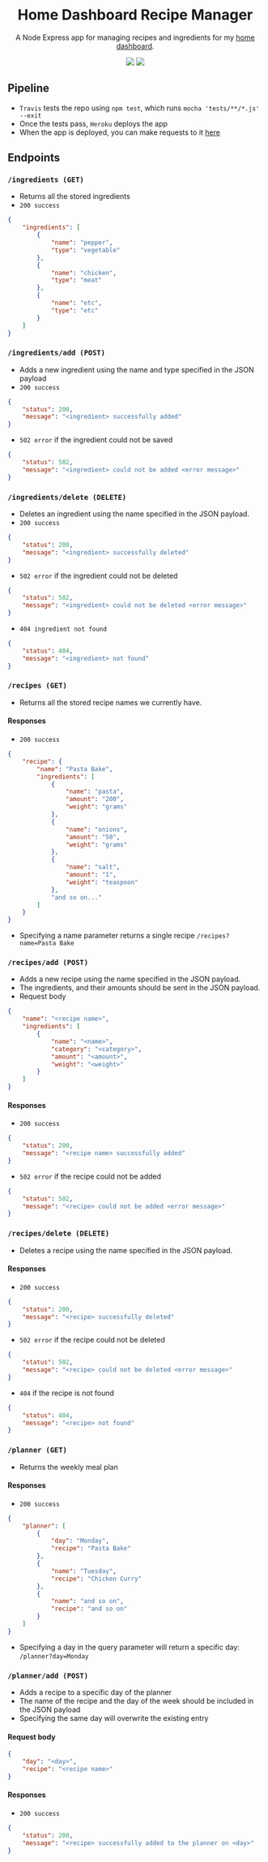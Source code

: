 

<h1 align="center">Home Dashboard Recipe Manager </h1>
<p align="center">
	A Node Express app for managing recipes and ingredients for my <a href="https://github.com/iamtomhewitt/home-dashboard">home dashboard</a>.
</p>
<p align="center">
	<img src="https://travis-ci.org/iamtomhewitt/home-dashboard-recipe-manager.svg"/>
	<img src="https://heroku-badge.herokuapp.com/?app=home-dashboard-recipe-manager&style=round&svg=1"/>
</p>


## Pipeline
* `Travis` tests the repo using `npm test`, which runs `mocha 'tests/**/*.js' --exit`
* Once the tests pass, `Heroku` deploys the app
* When the app is deployed, you can make requests to it [here](https://home-dashboard-recipe-manager.herokuapp.com/)

## Endpoints

### `/ingredients (GET)`
* Returns all the stored ingredients
* `200 success`
```json
{
    "ingredients": [
        {
            "name": "pepper",
            "type": "vegetable"
        },
        {
            "name": "chicken",
            "type": "meat"
        },
        {
            "name": "etc",
            "type": "etc"
        }
    ]
}
```

### `/ingredients/add (POST)`
* Adds a new ingredient using the name and type specified in the JSON payload
* `200 success`
```json
{
    "status": 200,
    "message": "<ingredient> successfully added"
}
```
* `502 error` if the ingredient could not be saved
```json
{
    "status": 502,
    "message": "<ingredient> could not be added <error message>"
}
```

### `/ingredients/delete (DELETE)`
* Deletes an ingredient using the name specified in the JSON payload.
* `200 success`
```json
{
    "status": 200,
    "message": "<ingredient> successfully deleted"
}
```
* `502 error` if the ingredient could not be deleted
```json
{
    "status": 502,
    "message": "<ingredient> could not be deleted <error message>"
}
```
* `404 ingredient not found`
```json
{
    "status": 404,
    "message": "<ingredient> not found"
}
```


### `/recipes (GET)`
* Returns all the stored recipe names we currently have.
#### Responses
* `200 success`
```json
{
    "recipe": {
        "name": "Pasta Bake",
        "ingredients": [
            {
                "name": "pasta",
                "amount": "200",
                "weight": "grams"
            },
            {
                "name": "onions",
                "amount": "50",
                "weight": "grams"
            },
            {
                "name": "salt",
                "amount": "1",
                "weight": "teaspoon"
            },
            "and so on..."
        ]
    }
}
```

* Specifying a name parameter returns a single recipe `/recipes?name=Pasta Bake`

### `/recipes/add (POST)`
* Adds a new recipe using the name specified in the JSON payload.
* The ingredients, and their amounts should be sent in the JSON payload.
* Request body
```json
{
    "name": "<recipe name>",
    "ingredients": [
        {
            "name": "<name>",
            "category": "<category>",
            "amount": "<amount>",
            "weight": "<weight>"
        }
    ]
}
```
#### Responses
* `200 success`
```json
{
    "status": 200,
    "message": "<recipe name> successfully added"
}
```

* `502 error` if the recipe could not be added
```json
{
    "status": 502,
    "message": "<recipe> could not be added <error message>"
}
```

### `/recipes/delete (DELETE)`
* Deletes a recipe using the name specified in the JSON payload.

#### Responses
* `200 success`
```json
{
    "status": 200,
    "message": "<recipe> successfully deleted"
}
```
* `502 error` if the recipe could not be deleted
```json
{
    "status": 502,
    "message": "<recipe> could not be deleted <error message>"
}
```
* `404` if the recipe is not found
```json
{
    "status": 404,
    "message": "<recipe> not found"
}
```

### `/planner (GET)`
* Returns the weekly meal plan

#### Responses
* `200 success`
```json
{
    "planner": [
        {
            "day": "Monday",
            "recipe": "Pasta Bake"
        },
        {
            "name": "Tuesday",
            "recipe": "Chicken Curry"
        },
        {
            "name": "and so on",
            "recipe": "and so on"
        }
    ]
}
```
* Specifying a day in the query parameter will return a specific day: `/planner?day=Monday`

### `/planner/add (POST)`
* Adds a recipe to a specific day of the planner
* The name of the recipe and the day of the week should be included in the JSON payload
* Specifying the same day will overwrite the existing entry
#### Request body
```json
{
    "day": "<day>",
    "recipe": "<recipe name>"
}
```
#### Responses
* `200 success`
```json
{
    "status": 200,
    "message": "<recipe> successfully added to the planner on <day>"
}
```